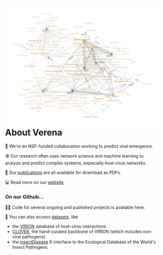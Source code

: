<img align="right" src="https://github.com/viralemergence/.github/blob/main/profile/Arboviruses.jpg" width="600">

# About Verena

🦠 We're an NSF-funded collaboration working to predict viral emergence. 

🕸️ Our research often uses network science and machine learning to analyze and predict complex systems, especially host-virus networks.

📝 Our [publications](https://www.viralemergence.org/work) are all available for download as PDFs.

💻 Read more on our [website](viralemergence.org).

### On our Github...

👩‍💻 Code for several ongoing and published projects is available here.

🔢 You can also access [datasets](https://www.viralemergence.org/data), like 
- the [VIRION](https://www.github.com/viralemergence/virion) database of host-virus interactions 
- [CLOVER](https://www.github.com/viralemergence/clover), the hand-curated backbone of VIRION (which includes non-viral pathogens) 
- the [insectDisease](https://www.github.com/viralemergence/insectDisease) R interface to the Ecological Database of the World's Insect Pathogens.

